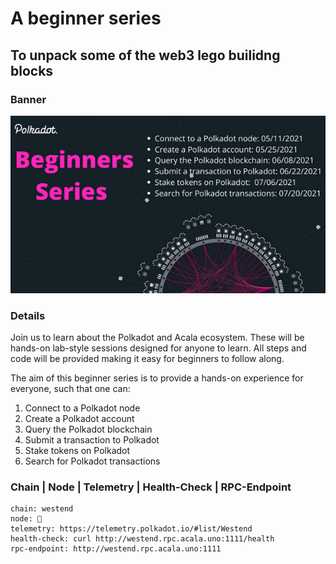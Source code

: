 # A beginner series

## To unpack some of the web3 lego builidng blocks

### Banner

![banner-beginner-series](images/banner-beginner-series.jpeg)

### Details

Join us to learn about the Polkadot and Acala ecosystem. These will be hands-on lab-style sessions designed for anyone to learn. All steps and code will be provided making it easy for beginners to follow along.

The aim of this beginner series is to provide a hands-on experience for everyone, such that one can:

1. Connect to a Polkadot node
2. Create a Polkadot account
3. Query the Polkadot blockchain
4. Submit a transaction to Polkadot
5. Stake tokens on Polkadot
6. Search for Polkadot transactions

### Chain | Node | Telemetry | Health-Check | RPC-Endpoint

```
chain: westend
node: 🌸
telemetry: https://telemetry.polkadot.io/#list/Westend
health-check: curl http://westend.rpc.acala.uno:1111/health
rpc-endpoint: http://westend.rpc.acala.uno:1111
```
